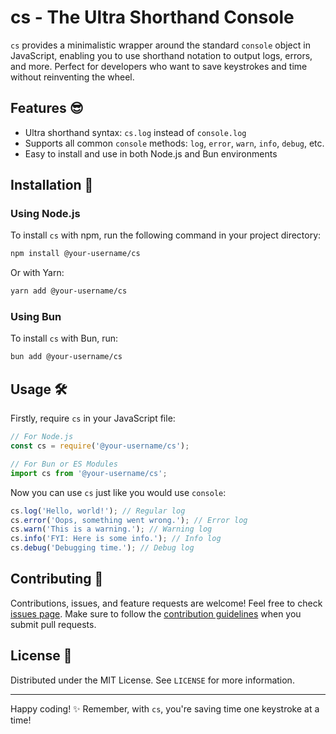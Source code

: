# cs - The Ultra Shorthand Console

`cs` provides a minimalistic wrapper around the standard `console` object in JavaScript, enabling you to use shorthand notation to output logs, errors, and more. Perfect for developers who want to save keystrokes and time without reinventing the wheel.

## Features 😎
- Ultra shorthand syntax: `cs.log` instead of `console.log`
- Supports all common `console` methods: `log`, `error`, `warn`, `info`, `debug`, etc.
- Easy to install and use in both Node.js and Bun environments

## Installation 🚀

### Using Node.js

To install `cs` with npm, run the following command in your project directory:

```sh
npm install @your-username/cs
```

Or with Yarn:

```sh
yarn add @your-username/cs
```

### Using Bun

To install `cs` with Bun, run:

```sh
bun add @your-username/cs
```

## Usage 🛠

Firstly, require `cs` in your JavaScript file:

```javascript
// For Node.js
const cs = require('@your-username/cs');

// For Bun or ES Modules
import cs from '@your-username/cs';
```

Now you can use `cs` just like you would use `console`:

```javascript
cs.log('Hello, world!'); // Regular log
cs.error('Oops, something went wrong.'); // Error log
cs.warn('This is a warning.'); // Warning log
cs.info('FYI: Here is some info.'); // Info log
cs.debug('Debugging time.'); // Debug log
```

## Contributing 👋

Contributions, issues, and feature requests are welcome! Feel free to check [issues page](https://github.com/your-username/cs/issues). Make sure to follow the [contribution guidelines](CONTRIBUTING.md) when you submit pull requests.

## License 📄

Distributed under the MIT License. See `LICENSE` for more information.

---

Happy coding! ✨ Remember, with `cs`, you're saving time one keystroke at a time! 

